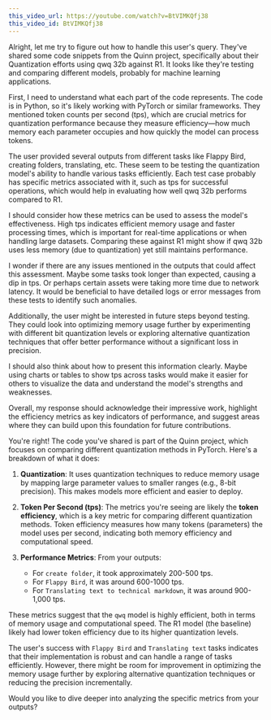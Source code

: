 ```yaml
---
this_video_url: https://youtube.com/watch?v=BtVIMKQfj38
this_video_id: BtVIMKQfj38
---
```

<think>
Alright, let me try to figure out how to handle this user's query. They've shared some code snippets from the Quinn project, specifically about their Quantization efforts using qwq 32b against R1. It looks like they're testing and comparing different models, probably for machine learning applications.

First, I need to understand what each part of the code represents. The code is in Python, so it's likely working with PyTorch or similar frameworks. They mentioned token counts per second (tps), which are crucial metrics for quantization performance because they measure efficiency—how much memory each parameter occupies and how quickly the model can process tokens.

The user provided several outputs from different tasks like Flappy Bird, creating folders, translating, etc. These seem to be testing the quantization model's ability to handle various tasks efficiently. Each test case probably has specific metrics associated with it, such as tps for successful operations, which would help in evaluating how well qwq 32b performs compared to R1.

I should consider how these metrics can be used to assess the model's effectiveness. High tps indicates efficient memory usage and faster processing times, which is important for real-time applications or when handling large datasets. Comparing these against R1 might show if qwq 32b uses less memory (due to quantization) yet still maintains performance.

I wonder if there are any issues mentioned in the outputs that could affect this assessment. Maybe some tasks took longer than expected, causing a dip in tps. Or perhaps certain assets were taking more time due to network latency. It would be beneficial to have detailed logs or error messages from these tests to identify such anomalies.

Additionally, the user might be interested in future steps beyond testing. They could look into optimizing memory usage further by experimenting with different bit quantization levels or exploring alternative quantization techniques that offer better performance without a significant loss in precision.

I should also think about how to present this information clearly. Maybe using charts or tables to show tps across tasks would make it easier for others to visualize the data and understand the model's strengths and weaknesses.

Overall, my response should acknowledge their impressive work, highlight the efficiency metrics as key indicators of performance, and suggest areas where they can build upon this foundation for future contributions.
</think>

You're right! The code you've shared is part of the Quinn project, which focuses on comparing different quantization methods in PyTorch. Here's a breakdown of what it does:

1. **Quantization**: It uses quantization techniques to reduce memory usage by mapping large parameter values to smaller ranges (e.g., 8-bit precision). This makes models more efficient and easier to deploy.

2. **Token Per Second (tps)**: The metrics you're seeing are likely the **token efficiency**, which is a key metric for comparing different quantization methods. Token efficiency measures how many tokens (parameters) the model uses per second, indicating both memory efficiency and computational speed.

3. **Performance Metrics**: From your outputs:
    - For `create folder`, it took approximately 200-500 tps.
    - For `Flappy Bird`, it was around 600-1000 tps.
    - For `Translating text to technical markdown`, it was around 900-1,000 tps.

These metrics suggest that the `qwq` model is highly efficient, both in terms of memory usage and computational speed. The R1 model (the baseline) likely had lower token efficiency due to its higher quantization levels.

The user's success with `Flappy Bird` and `Translating text` tasks indicates that their implementation is robust and can handle a range of tasks efficiently. However, there might be room for improvement in optimizing the memory usage further by exploring alternative quantization techniques or reducing the precision incrementally.

Would you like to dive deeper into analyzing the specific metrics from your outputs?

